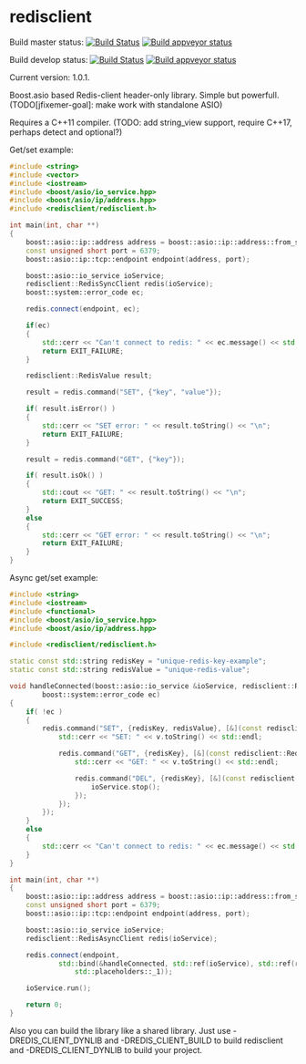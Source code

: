 redisclient
===========

Build master status: [![Build Status](https://travis-ci.com/jfixemer/redisclient.svg?branch=master)](https://travis-ci.com/jfixemer/redisclient)
[![Build appveyor status](https://ci.appveyor.com/api/projects/status/github/jfixemer/redisclient?branch=master)](https://ci.appveyor.com/project/jfixemer/redisclient/branch/master)

Build develop status: [![Build Status](https://travis-ci.com/jfixemer/redisclient.svg?branch=develop)](https://travis-ci.com/jfixemer/redisclient)
[![Build appveyor status](https://ci.appveyor.com/api/projects/status/github/jfixemer/redisclient?branch=develop)](https://ci.appveyor.com/project/jfixemer/redisclient/branch/develop)

Current version: 1.0.1.

Boost.asio based Redis-client header-only library. Simple but powerfull. 
(TODO[jfixemer-goal]: make work with standalone ASIO)

Requires a С++11 compiler. (TODO: add string_view support, require C++17, perhaps detect and optional?)

Get/set example:

```cpp
#include <string>
#include <vector>
#include <iostream>
#include <boost/asio/io_service.hpp>
#include <boost/asio/ip/address.hpp>
#include <redisclient/redisclient.h>

int main(int, char **)
{
    boost::asio::ip::address address = boost::asio::ip::address::from_string("127.0.0.1");
    const unsigned short port = 6379;
    boost::asio::ip::tcp::endpoint endpoint(address, port);

    boost::asio::io_service ioService;
    redisclient::RedisSyncClient redis(ioService);
    boost::system::error_code ec;

    redis.connect(endpoint, ec);

    if(ec)
    {
        std::cerr << "Can't connect to redis: " << ec.message() << std::endl;
        return EXIT_FAILURE;
    }

    redisclient::RedisValue result;

    result = redis.command("SET", {"key", "value"});

    if( result.isError() )
    {
        std::cerr << "SET error: " << result.toString() << "\n";
        return EXIT_FAILURE;
    }

    result = redis.command("GET", {"key"});

    if( result.isOk() )
    {
        std::cout << "GET: " << result.toString() << "\n";
        return EXIT_SUCCESS;
    }
    else
    {
        std::cerr << "GET error: " << result.toString() << "\n";
        return EXIT_FAILURE;
    }
}
```

Async get/set example:

```cpp
#include <string>
#include <iostream>
#include <functional>
#include <boost/asio/io_service.hpp>
#include <boost/asio/ip/address.hpp>

#include <redisclient/redisclient.h>

static const std::string redisKey = "unique-redis-key-example";
static const std::string redisValue = "unique-redis-value";

void handleConnected(boost::asio::io_service &ioService, redisclient::RedisAsyncClient &redis,
        boost::system::error_code ec)
{
    if( !ec )
    {
        redis.command("SET", {redisKey, redisValue}, [&](const redisclient::RedisValue &v) {
            std::cerr << "SET: " << v.toString() << std::endl;

            redis.command("GET", {redisKey}, [&](const redisclient::RedisValue &v) {
                std::cerr << "GET: " << v.toString() << std::endl;

                redis.command("DEL", {redisKey}, [&](const redisclient::RedisValue &) {
                    ioService.stop();
                });
            });
        });
    }
    else
    {
        std::cerr << "Can't connect to redis: " << ec.message() << std::endl;
    }
}

int main(int, char **)
{
    boost::asio::ip::address address = boost::asio::ip::address::from_string("127.0.0.1");
    const unsigned short port = 6379;
    boost::asio::ip::tcp::endpoint endpoint(address, port);

    boost::asio::io_service ioService;
    redisclient::RedisAsyncClient redis(ioService);

    redis.connect(endpoint,
            std::bind(&handleConnected, std::ref(ioService), std::ref(redis),
                std::placeholders::_1));

    ioService.run();

    return 0;
}
```

Also you can build the library like a shared library. Just use
 -DREDIS_CLIENT_DYNLIB and -DREDIS_CLIENT_BUILD to build redisclient
and -DREDIS_CLIENT_DYNLIB to build your project.

